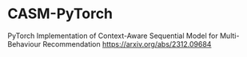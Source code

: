 # CASM-PyTorch
PyTorch Implementation of Context-Aware Sequential Model for Multi-Behaviour Recommendation https://arxiv.org/abs/2312.09684

